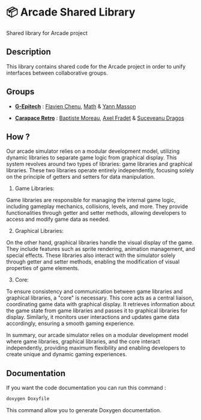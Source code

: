 # 📦 Arcade Shared Library
Shared library for Arcade project

## Description
This library contains shared code for the Arcade project in order to unify interfaces between collaborative groups.

## Groups
 - **[G-Epitech](https://github.com/G-Epitech/FMY-Arcade)** : [Flavien Chenu](https://github.com/flavien-chenu), [Math](https://github.com/tekmath) & [Yann Masson](https://github.com/Yann-Masson)

 - **[Carapace Retro](https://github.com/G-Epitech)** : [Baptiste Moreau](https://github.com/BxptisteM), [Axel Fradet](https://github.com/AxelF44) & [Suceveanu Dragos](https://github.com/sdragos1)

## How ?

Our arcade simulator relies on a modular development model, utilizing dynamic libraries to separate game logic from graphical display. This system revolves around two types of libraries: game libraries and graphical libraries. These two libraries operate entirely independently, focusing solely on the principle of getters and setters for data manipulation.

1. Game Libraries:

Game libraries are responsible for managing the internal game logic, including gameplay mechanics, collisions, levels, and more. They provide functionalities through getter and setter methods, allowing developers to access and modify game data as needed.

2. Graphical Libraries:

On the other hand, graphical libraries handle the visual display of the game. They include features such as sprite rendering, animation management, and special effects. These libraries also interact with the simulator solely through getter and setter methods, enabling the modification of visual properties of game elements.

3. Core:

To ensure consistency and communication between game libraries and graphical libraries, a "core" is necessary. This core acts as a central liaison, coordinating game data with graphical display. It retrieves information about the game state from game libraries and passes it to graphical libraries for display. Similarly, it monitors user interactions and updates game data accordingly, ensuring a smooth gaming experience.

In summary, our arcade simulator relies on a modular development model where game libraries, graphical libraries, and the core interact independently, providing maximum flexibility and enabling developers to create unique and dynamic gaming experiences.

## Documentation

If you want the code documentation you can run this command :

```bash
doxygen Doxyfile
```

This command allow you to generate Doxygen documentation.
